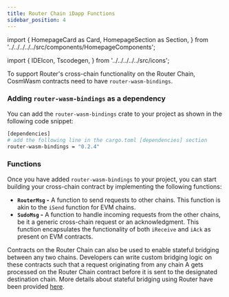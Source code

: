 ```yaml
---
title: Router Chain iDapp Functions
sidebar_position: 4
---
```


import {
HomepageCard as Card,
HomepageSection as Section,
} from '../../../../../src/components/HomepageComponents';

import {
IDEIcon,
Tscodegen,
} from '../../../../../src/icons';

To support Router's cross-chain functionality on the Router Chain, CosmWasm contracts need to have `router-wasm-bindings`.

### Adding `router-wasm-bindings` as a dependency

You can add the `router-wasm-bindings` crate to your project as shown in the following code snippet:

```bash
[dependencies]
# add the following line in the cargo.toml [dependencies] section
router-wasm-bindings = "0.2.4"
```

### Functions
Once you have added `router-wasm-bindings` to your project, you can start building your cross-chain contract by implementing the following functions:

- **`RouterMsg` -** A function to send requests to other chains. This function is akin to the `iSend` function for EVM chains.
- **`SudoMsg` -** A function to handle incoming requests from the other chains, be it a generic cross-chain request or an acknowledgment. This function encapsulates the functionality of both `iReceive` and `iAck` as present on EVM contracts. 

Contracts on the Router Chain can also be used to enable stateful bridging between any two chains. Developers can write custom bridging logic on these contracts such that a request originating from any chain A gets processed on the Router Chain contract before it is sent to the designated destination chain. More details about stateful bridging using Router have been provided [here](../../message-transfer-via-crosstalk/stateful-bridging/). 

<!-- While writing the custom bridging logic, the developer can convert single or multiple incoming requests into single or multiple outbound requests.
Also, while creating requests to other chains, the contract can be developed in such a way that multiple requests can be generated for different chains.
You can find examples of different scenarios in the [_cw-bridge-contracts_](https://github.com/router-protocol/cw-bridge-contracts.git) repository. -->

<!-- <Section>
  <Card
    title="SudoMsg"
    description="Enum type for handling the incoming requests on Router Chain's contracts"
    to="/message-transfer/router-chain-guides/understanding-functions/sudomsg"
    icon={<IDEIcon />}
  />
    <Card
    title="RouterMsg"
    description="Enum type for creating outbound requests for destination chain contracts"
    to="/message-transfer/router-chain-guides/understanding-functions/routermsg"
    icon={<Tscodegen />}
  /> 
</Section> -->
